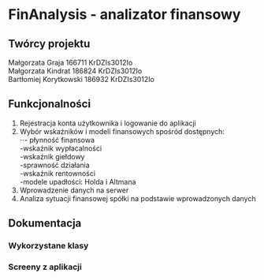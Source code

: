 # FinAnalysis - analizator finansowy

## Twórcy projektu
Małgorzata Graja 166711 KrDZIs3012Io <br>
Małgorzata Kindrat 186824 KrDZIs3012Io <br>
Bartłomiej Korytkowski 186932 KrDZIs3012Io

## Funkcjonalności

1. Rejestracja konta użytkownika i logowanie do aplikacji
2. Wybór wskaźników i modeli finansowych spośród dostępnych: <br>
⋅⋅- płynność finansowa <br>
-wskaźnik wypłacalności <br>
-wskaźnik giełdowy <br>
-sprawność działania <br>
-wskaźnik rentowności <br>
-modele upadłości: Holda i Altmana <br>
3. Wprowadzenie danych na serwer
3. Analiza sytuacji finansowej spółki na podstawie wprowadzonych danych

## Dokumentacja 
### Wykorzystane klasy

### Screeny z aplikacji
